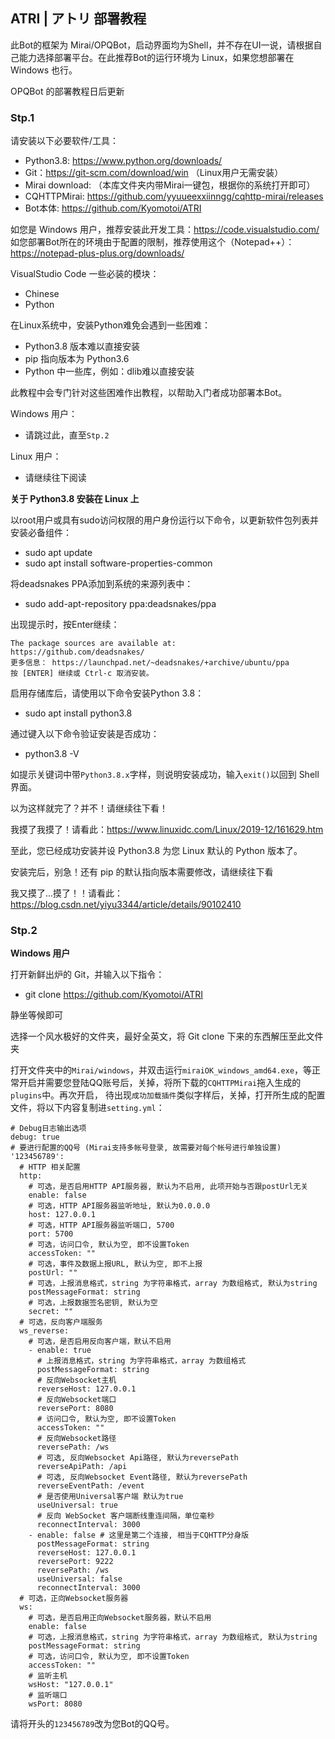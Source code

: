 ## ATRI | アトリ 部署教程
此Bot的框架为 Mirai/OPQBot，启动界面均为Shell，并不存在UI一说，请根据自己能力选择部署平台。在此推荐Bot的运行环境为 Linux，如果您想部署在 Windows 也行。

OPQBot 的部署教程日后更新

### Stp.1 
  请安装以下必要软件/工具：
  - Python3.8: <https://www.python.org/downloads/>
  - Git：<https://git-scm.com/download/win> （Linux用户无需安装）
  - Mirai download: （本库文件夹内带Mirai一键包，根据你的系统打开即可）
  - CQHTTPMirai: <https://github.com/yyuueexxiinngg/cqhttp-mirai/releases>
  - Bot本体: <https://github.com/Kyomotoi/ATRI>

  如您是 Windows 用户，推荐安装此开发工具：<https://code.visualstudio.com/>
  如您部署Bot所在的环境由于配置的限制，推荐使用这个（Notepad++）：<https://notepad-plus-plus.org/downloads/>

  VisualStudio Code 一些必装的模块：
  - Chinese
  - Python

  在Linux系统中，安装Python难免会遇到一些困难：
  - Python3.8 版本难以直接安装
  - pip 指向版本为 Python3.6
  - Python 中一些库，例如：dlib难以直接安装
  
  此教程中会专门针对这些困难作出教程，以帮助入门者成功部署本Bot。
  
  Windows 用户：
  - 请跳过此，直至`Stp.2`
  
  Linux 用户：
  - 请继续往下阅读
  
  **关于 Python3.8 安装在 Linux 上**
  
  以root用户或具有sudo访问权限的用户身份运行以下命令，以更新软件包列表并安装必备组件：
  - sudo apt update
  - sudo apt install software-properties-common
  
  将deadsnakes PPA添加到系统的来源列表中：
  - sudo add-apt-repository ppa:deadsnakes/ppa
  
  出现提示时，按Enter继续：
  ```
  The package sources are available at:
  https://github.com/deadsnakes/
  更多信息： https://launchpad.net/~deadsnakes/+archive/ubuntu/ppa
  按 [ENTER] 继续或 Ctrl-c 取消安装。
  ```
  
  启用存储库后，请使用以下命令安装Python 3.8：
  - sudo apt install python3.8
  
  通过键入以下命令验证安装是否成功：
  - python3.8 -V
  
  如提示关键词中带`Python3.8.x`字样，则说明安装成功，输入`exit()`以回到 Shell 界面。
  
  以为这样就完了？并不！请继续往下看！
  
  我摸了我摸了！请看此：<https://www.linuxidc.com/Linux/2019-12/161629.htm>
  
  至此，您已经成功安装并设 Python3.8 为您 Linux 默认的 Python 版本了。
  
  安装完后，别急！还有 pip 的默认指向版本需要修改，请继续往下看
  
  我又摸了...摸了！！请看此：<https://blog.csdn.net/yiyu3344/article/details/90102410>
  
### Stp.2
  **Windows 用户**
  
  打开新鲜出炉的 Git，并输入以下指令：
  - git clone https://github.com/Kyomotoi/ATRI
  
  静坐等候即可
  
  选择一个风水极好的文件夹，最好全英文，将 Git clone 下来的东西解压至此文件夹
  
  打开文件夹中的`Mirai/windows`，并双击运行`miraiOK_windows_amd64.exe`，等正常开启并需要您登陆QQ账号后，关掉，将所下载的`CQHTTPMirai`拖入生成的`plugins`中。再次开启，   待出现`成功加载插件`类似字样后，关掉，打开所生成的配置文件，将以下内容复制进`setting.yml`：
  ```
  # Debug日志输出选项
  debug: true
  # 要进行配置的QQ号 (Mirai支持多帐号登录, 故需要对每个帐号进行单独设置)
  '123456789':
    # HTTP 相关配置
    http:
      # 可选，是否启用HTTP API服务器, 默认为不启用, 此项开始与否跟postUrl无关
      enable: false
      # 可选，HTTP API服务器监听地址, 默认为0.0.0.0
      host: 127.0.0.1
      # 可选，HTTP API服务器监听端口, 5700
      port: 5700
      # 可选，访问口令, 默认为空, 即不设置Token
      accessToken: ""
      # 可选，事件及数据上报URL, 默认为空, 即不上报
      postUrl: ""
      # 可选，上报消息格式，string 为字符串格式，array 为数组格式, 默认为string
      postMessageFormat: string
      # 可选，上报数据签名密钥, 默认为空
      secret: ""
    # 可选，反向客户端服务
    ws_reverse:
      # 可选，是否启用反向客户端，默认不启用
      - enable: true
        # 上报消息格式，string 为字符串格式，array 为数组格式
        postMessageFormat: string
        # 反向Websocket主机
        reverseHost: 127.0.0.1
        # 反向Websocket端口
        reversePort: 8080
        # 访问口令, 默认为空, 即不设置Token
        accessToken: ""
        # 反向Websocket路径
        reversePath: /ws
        # 可选, 反向Websocket Api路径, 默认为reversePath
        reverseApiPath: /api
        # 可选, 反向Websocket Event路径, 默认为reversePath
        reverseEventPath: /event
        # 是否使用Universal客户端 默认为true
        useUniversal: true
        # 反向 WebSocket 客户端断线重连间隔，单位毫秒
        reconnectInterval: 3000
      - enable: false # 这里是第二个连接, 相当于CQHTTP分身版
        postMessageFormat: string
        reverseHost: 127.0.0.1
        reversePort: 9222
        reversePath: /ws
        useUniversal: false
        reconnectInterval: 3000
    # 可选，正向Websocket服务器
    ws:
      # 可选，是否启用正向Websocket服务器，默认不启用
      enable: false
      # 可选，上报消息格式，string 为字符串格式，array 为数组格式, 默认为string
      postMessageFormat: string
      # 可选，访问口令, 默认为空, 即不设置Token
      accessToken: ""
      # 监听主机
      wsHost: "127.0.0.1"
      # 监听端口
      wsPort: 8080
  ```
  请将开头的`123456789`改为您Bot的QQ号。
  
  





  
